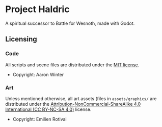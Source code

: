 # Project Haldric
A spiritual successor to Battle for Wesnoth, made with Godot.

## Licensing

### Code

All scripts and scene files are distributed under the [MIT license](LICENSE.md).

* Copyright: Aaron Winter

### Art

Unless mentioned otherwise, all art assets (files in ``assets/graphics/`` are distributed under the [Attribution-NonCommercial-ShareAlike 4.0 International (CC BY-NC-SA 4.0)](https://creativecommons.org/licenses/by-nc-sa/4.0/) license.

* Copyright: Emilien Rotival
